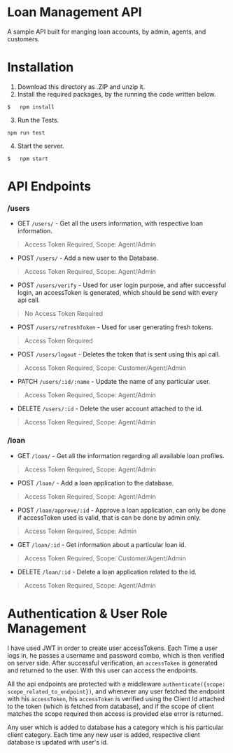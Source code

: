 # Loan Management API
A sample API built for manging loan accounts, by admin, agents, and customers.

# Installation
1. Download this directory as .ZIP and unzip it.
2. Install the required packages, by the running the code written below.
```
$   npm install
```
3. Run the Tests.
```
npm run test
```
4. Start the server.
```
$   npm start
```

# API Endpoints

### /users

- GET `/users/` - Get all the users information, with respective loan information.
> Access Token Required, Scope: Agent/Admin
  
- POST `/users/` - Add a new user to the Database.
> Access Token Required, Scope: Agent/Admin

- POST `/users/verify` - Used for user login purpose, and after successful login, an accessToken is generated, which should be send with every api call.
> No Access Token Required

- POST `/users/refreshToken` - Used for user generating fresh tokens.
> Access Token Required

- POST `/users/logout` - Deletes the token that is sent using this api call.
> Access Token Required, Scope: Customer/Agent/Admin

- PATCH `/users/:id/:name` - Update the name of any particular user.
> Access Token Required, Scope: Agent/Admin

- DELETE `/users/:id` - Delete the user account attached to the id.
> Access Token Required, Scope: Agent/Admin

### /loan

- GET `/loan/` - Get all the information regarding all available loan profiles.
> Access Token Required, Scope: Agent/Admin

- POST `/loan/` - Add a loan application to the database.
> Access Token Required, Scope: Agent/Admin

- POST `/loan/approve/:id` - Approve a loan application, can only be done if accessToken used is valid, that is can be done by admin only.
> Access Token Required, Scope: Admin

- GET `/loan/:id` - Get information about a particular loan id.
> Access Token Required, Scope: Customer/Agent/Admin

- DELETE `/loan/:id` - Delete a loan application related to the id.
> Access Token Required, Scope: Agent/Admin

# Authentication & User Role Management

I have used JWT in order to create user accessTokens. Each Time a user logs in, he passes a username and password combo, which is then verified on server side. After successful verification, an `accessToken` is generated and returned to the user.
With this user can access the endpoints.

All the api endpoints are protected with a middleware `authenticate({scope: scope_related_to_endpoint})`, and whenever any user fetched the endpoint with his `accessToken`, his `accessToken` is verified using the Client Id attached to the token (which is fetched from database), 
and if the scope of client matches the scope required then access is provided else error is returned.

Any user which is added to database has a category which is his particular client category. Each time any new user is added, respective client database is updated with user's id.

